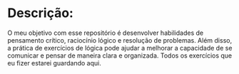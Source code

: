 # Descrição:

O meu objetivo com esse repositório é desenvolver habilidades de pensamento crítico, raciocínio lógico e resolução de problemas. Além disso, a prática de exercícios de lógica pode ajudar a melhorar a capacidade de se comunicar e pensar de maneira clara e organizada. Todos os exercícios que eu fizer estarei guardando aqui.
